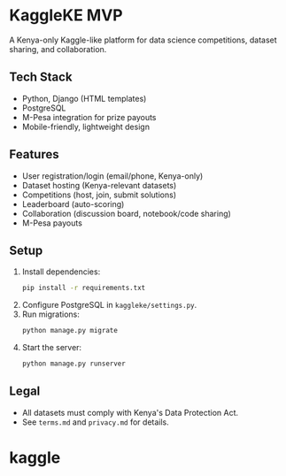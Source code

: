 # KaggleKE MVP

A Kenya-only Kaggle-like platform for data science competitions, dataset sharing, and collaboration.

## Tech Stack
- Python, Django (HTML templates)
- PostgreSQL
- M-Pesa integration for prize payouts
- Mobile-friendly, lightweight design

## Features
- User registration/login (email/phone, Kenya-only)
- Dataset hosting (Kenya-relevant datasets)
- Competitions (host, join, submit solutions)
- Leaderboard (auto-scoring)
- Collaboration (discussion board, notebook/code sharing)
- M-Pesa payouts

## Setup
1. Install dependencies:
   ```sh
   pip install -r requirements.txt
   ```
2. Configure PostgreSQL in `kaggleke/settings.py`.
3. Run migrations:
   ```sh
   python manage.py migrate
   ```
4. Start the server:
   ```sh
   python manage.py runserver
   ```

## Legal
- All datasets must comply with Kenya's Data Protection Act.
- See `terms.md` and `privacy.md` for details.
# kaggle
